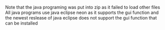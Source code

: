 Note that the java programing was put into zip as it failed to load other files
All java programs use java eclipse neon as it supports the gui function and the newest reslease of java eclipse does not support the gui function that can be installed
